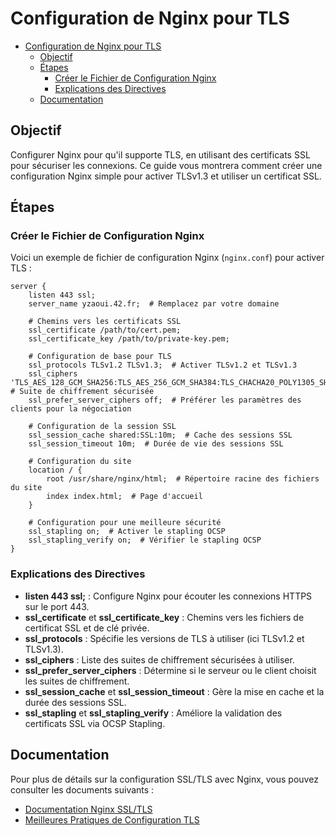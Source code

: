 # Configuration de Nginx pour TLS

- [Configuration de Nginx pour TLS](#configuration-de-nginx-pour-tls)
  - [Objectif](#objectif)
  - [Étapes](#étapes)
    - [Créer le Fichier de Configuration Nginx](#créer-le-fichier-de-configuration-nginx)
    - [Explications des Directives](#explications-des-directives)
  - [Documentation](#documentation)

## Objectif

Configurer Nginx pour qu'il supporte TLS, en utilisant des certificats SSL pour sécuriser les connexions. Ce guide vous montrera comment créer une configuration Nginx simple pour activer TLSv1.3 et utiliser un certificat SSL.

## Étapes

### Créer le Fichier de Configuration Nginx

Voici un exemple de fichier de configuration Nginx (`nginx.conf`) pour activer TLS :

```nginx
server {
    listen 443 ssl;
    server_name yzaoui.42.fr;  # Remplacez par votre domaine

    # Chemins vers les certificats SSL
    ssl_certificate /path/to/cert.pem;
    ssl_certificate_key /path/to/private-key.pem;

    # Configuration de base pour TLS
    ssl_protocols TLSv1.2 TLSv1.3;  # Activer TLSv1.2 et TLSv1.3
    ssl_ciphers 'TLS_AES_128_GCM_SHA256:TLS_AES_256_GCM_SHA384:TLS_CHACHA20_POLY1305_SHA256';  # Suite de chiffrement sécurisée
    ssl_prefer_server_ciphers off;  # Préférer les paramètres des clients pour la négociation

    # Configuration de la session SSL
    ssl_session_cache shared:SSL:10m;  # Cache des sessions SSL
    ssl_session_timeout 10m;  # Durée de vie des sessions SSL

    # Configuration du site
    location / {
        root /usr/share/nginx/html;  # Répertoire racine des fichiers du site
        index index.html;  # Page d'accueil
    }

    # Configuration pour une meilleure sécurité
    ssl_stapling on;  # Activer le stapling OCSP
    ssl_stapling_verify on;  # Vérifier le stapling OCSP
}
```

### Explications des Directives

- **listen 443 ssl;** : Configure Nginx pour écouter les connexions HTTPS sur le port 443.
- **ssl_certificate** et **ssl_certificate_key** : Chemins vers les fichiers de certificat SSL et de clé privée.
- **ssl_protocols** : Spécifie les versions de TLS à utiliser (ici TLSv1.2 et TLSv1.3).
- **ssl_ciphers** : Liste des suites de chiffrement sécurisées à utiliser.
- **ssl_prefer_server_ciphers** : Détermine si le serveur ou le client choisit les suites de chiffrement.
- **ssl_session_cache** et **ssl_session_timeout** : Gère la mise en cache et la durée des sessions SSL.
- **ssl_stapling** et **ssl_stapling_verify** : Améliore la validation des certificats SSL via OCSP Stapling.

## Documentation

Pour plus de détails sur la configuration SSL/TLS avec Nginx, vous pouvez consulter les documents suivants :

- [Documentation Nginx SSL/TLS](https://nginx.org/en/docs/http/ngx_http_ssl_module.html)
- [Meilleures Pratiques de Configuration TLS](https://www.digitalocean.com/community/tutorials/ssl-configuration-best-practices)